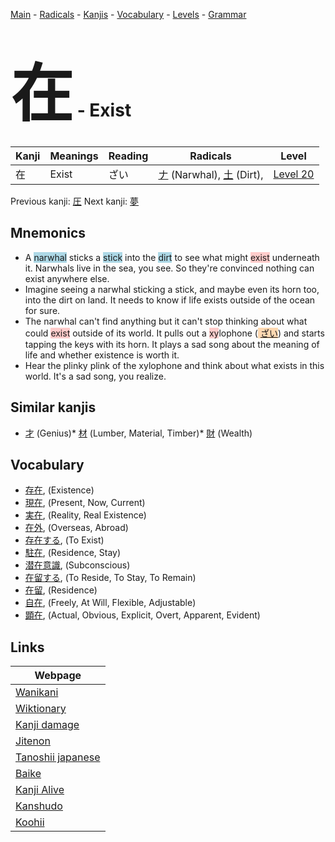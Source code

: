 <style> bigfont {font-size: 100px}</style>
[Main](../index.md) -
[Radicals](../radicals.md) -
[Kanjis](../kanjis.md) -
[Vocabulary](../vocabulary.md) -
[Levels](../levels.md) -
[Grammar](../grammar.md)
# <bigfont> 在</bigfont> - Exist 

| Kanji | Meanings | Reading | Radicals | Level |
| --- | --- | --- | --- | --- |
| 在 | Exist | ざい | [ナ](../radicals/ナ.md) (Narwhal), [土](../radicals/土.md) (Dirt),  | [Level 20](../levels/wk_level20.md) |

Previous kanji: [圧](圧.md) Next kanji: [夢](夢.md) 

## Mnemonics
 * A <span style="background-color:#ADD8E6"> narwhal</span> sticks a <span style="background-color:#ADD8E6"> stick</span> into the <span style="background-color:#ADD8E6"> dirt</span> to see what might <span style="background-color:#ffcccb"> exist</span> underneath it. Narwhals live in the sea, you see. So they're convinced nothing can exist anywhere else.
* Imagine seeing a narwhal sticking a stick, and maybe even its horn too, into the dirt on land. It needs to know if life exists outside of the ocean for sure.
* The narwhal can't find anything but it can't stop thinking about what could <span style="background-color:#ffcccb"> exist</span> outside of its world. It pulls out a <span style="background-color:#ffcccb"> xy</span>lophone (<span style="background-color:#fed8b1"> [ざい](https://jisho.org/search/ざい)</span>) and starts tapping the keys with its horn. It plays a sad song about the meaning of life and whether existence is worth it.
* Hear the plinky plink of the xylophone and think about what exists in this world. It's a sad song, you realize.


## Similar kanjis
 * [才](才.md) (Genius)* [材](材.md) (Lumber, Material, Timber)* [財](財.md) (Wealth)


## Vocabulary
 * [存在](../vocabulary/在.md), (Existence)
* [現在](../vocabulary/在.md), (Present, Now, Current)
* [実在](../vocabulary/在.md), (Reality, Real Existence)
* [在外](../vocabulary/在.md), (Overseas, Abroad)
* [存在する](../vocabulary/在.md), (To Exist)
* [駐在](../vocabulary/在.md), (Residence, Stay)
* [潜在意識](../vocabulary/在.md), (Subconscious)
* [在留する](../vocabulary/在.md), (To Reside, To Stay, To Remain)
* [在留](../vocabulary/在.md), (Residence)
* [自在](../vocabulary/在.md), (Freely, At Will, Flexible, Adjustable)
* [顕在](../vocabulary/在.md), (Actual, Obvious, Explicit, Overt, Apparent, Evident)



## Links 

| Webpage |
| --- |
| [Wanikani          ](https://www.wanikani.com/kanji/在) |
| [Wiktionary        ](https://en.wiktionary.org/wiki/在) |
| [Kanji damage      ](http://www.kanjidamage.com/kanji/search?utf8=✓&q=在) |
| [Jitenon           ](https://jitenon.com/kanji/在) |
| [Tanoshii japanese ](https://www.tanoshiijapanese.com/dictionary/kanji.cfm?k=在) |
| [Baike             ](https://baike.baidu.com/item/在) |
| [Kanji Alive       ](https://app.kanjialive.com/在) |
| [Kanshudo          ](https://www.kanshudo.com/searchmn?q=在) |
| [Koohii            ](https://kanji.koohii.com/study/kanji/在) |
